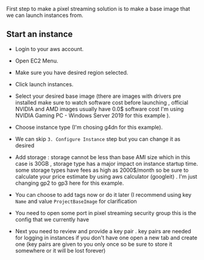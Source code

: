 First step to make a pixel streaming solution is to make a base image that we can launch instances from.  

## Start an instance 
- Login to your aws account.

- Open EC2 Menu.
  
- Make sure you have desired region selected.  
- Click launch instances.  
- Select your desired base image (there are images with drivers pre installed make sure to watch software cost before launching , official NVIDIA and AMD images usually have 0.0$ software cost I'm using NVIDIA Gaming PC - Windows Server 2019 for this example ). 
- Choose instance type (I'm chosing g4dn for this example).
- We can skip `3. Configure Instance` step but you can change it as desired 
- Add storage : storage cannot be less than base AMI size which in this case is 30GB , storage type has a major impact on instance startup time. some storage types have fees as high as 2000$/month so be sure to calculate your price estimate by using aws calculator (googleit) . I'm just changing gp2 to gp3 here for this example.
- You can choose to add tags now or do it later (I recommend using key `Name` and value `ProjectBaseImage` for clarification 
- You need to open some port in pixel streaming security group this is the config that we currently have
- Next you need to review and provide a key pair . key pairs are needed for logging in instances if you don't have one open a new tab and create one (key pairs are given to you only once so be sure to store it somewhere or it will be lost forever)
